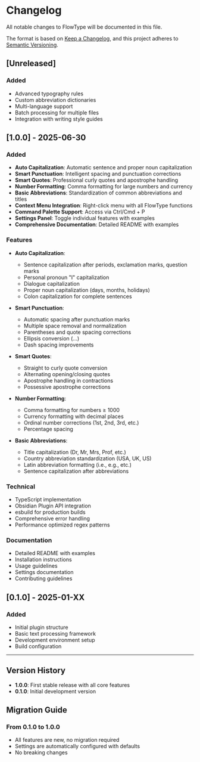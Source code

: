 # Changelog

All notable changes to FlowType will be documented in this file.

The format is based on [Keep a Changelog](https://keepachangelog.com/en/1.0.0/),
and this project adheres to [Semantic Versioning](https://semver.org/spec/v2.0.0.html).

## [Unreleased]

### Added
- Advanced typography rules
- Custom abbreviation dictionaries
- Multi-language support
- Batch processing for multiple files
- Integration with writing style guides

## [1.0.0] - 2025-06-30

### Added
- **Auto Capitalization**: Automatic sentence and proper noun capitalization
- **Smart Punctuation**: Intelligent spacing and punctuation corrections
- **Smart Quotes**: Professional curly quotes and apostrophe handling
- **Number Formatting**: Comma formatting for large numbers and currency
- **Basic Abbreviations**: Standardization of common abbreviations and titles
- **Context Menu Integration**: Right-click menu with all FlowType functions
- **Command Palette Support**: Access via Ctrl/Cmd + P
- **Settings Panel**: Toggle individual features with examples
- **Comprehensive Documentation**: Detailed README with examples

### Features
- **Auto Capitalization**:
  - Sentence capitalization after periods, exclamation marks, question marks
  - Personal pronoun "I" capitalization
  - Dialogue capitalization
  - Proper noun capitalization (days, months, holidays)
  - Colon capitalization for complete sentences

- **Smart Punctuation**:
  - Automatic spacing after punctuation marks
  - Multiple space removal and normalization
  - Parentheses and quote spacing corrections
  - Ellipsis conversion (…)
  - Dash spacing improvements

- **Smart Quotes**:
  - Straight to curly quote conversion
  - Alternating opening/closing quotes
  - Apostrophe handling in contractions
  - Possessive apostrophe corrections

- **Number Formatting**:
  - Comma formatting for numbers ≥ 1000
  - Currency formatting with decimal places
  - Ordinal number corrections (1st, 2nd, 3rd, etc.)
  - Percentage spacing

- **Basic Abbreviations**:
  - Title capitalization (Dr, Mr, Mrs, Prof, etc.)
  - Country abbreviation standardization (USA, UK, US)
  - Latin abbreviation formatting (i.e., e.g., etc.)
  - Sentence capitalization after abbreviations

### Technical
- TypeScript implementation
- Obsidian Plugin API integration
- esbuild for production builds
- Comprehensive error handling
- Performance optimized regex patterns

### Documentation
- Detailed README with examples
- Installation instructions
- Usage guidelines
- Settings documentation
- Contributing guidelines

## [0.1.0] - 2025-01-XX

### Added
- Initial plugin structure
- Basic text processing framework
- Development environment setup
- Build configuration

---

## Version History

- **1.0.0**: First stable release with all core features
- **0.1.0**: Initial development version

## Migration Guide

### From 0.1.0 to 1.0.0
- All features are new, no migration required
- Settings are automatically configured with defaults
- No breaking changes
